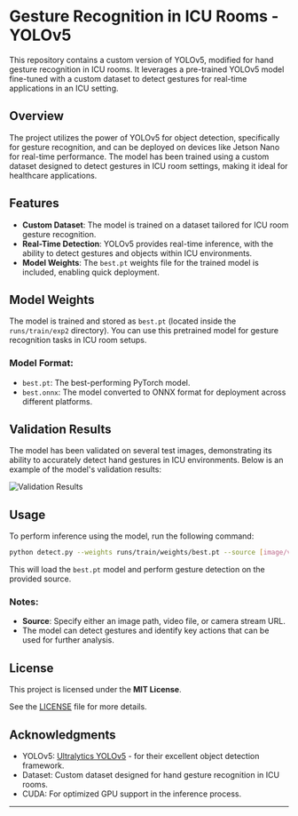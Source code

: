 # Gesture Recognition in ICU Rooms - YOLOv5

This repository contains a custom version of YOLOv5, modified for hand gesture recognition in ICU rooms. It leverages a pre-trained YOLOv5 model fine-tuned with a custom dataset to detect gestures for real-time applications in an ICU setting.

## Overview

The project utilizes the power of YOLOv5 for object detection, specifically for gesture recognition, and can be deployed on devices like Jetson Nano for real-time performance. The model has been trained using a custom dataset designed to detect gestures in ICU room settings, making it ideal for healthcare applications.

## Features

- **Custom Dataset**: The model is trained on a dataset tailored for ICU room gesture recognition.
- **Real-Time Detection**: YOLOv5 provides real-time inference, with the ability to detect gestures and objects within ICU environments.
- **Model Weights**: The `best.pt` weights file for the trained model is included, enabling quick deployment.

## Model Weights

The model is trained and stored as `best.pt` (located inside the `runs/train/exp2` directory). You can use this pretrained model for gesture recognition tasks in ICU room setups.

### Model Format:
- `best.pt`: The best-performing PyTorch model.
- `best.onnx`: The model converted to ONNX format for deployment across different platforms.

## Validation Results

The model has been validated on several test images, demonstrating its ability to accurately detect hand gestures in ICU environments. Below is an example of the model's validation results:

![Validation Results](predictions.png)

## Usage

To perform inference using the model, run the following command:

```bash
python detect.py --weights runs/train/weights/best.pt --source [image/video/path]
```

This will load the `best.pt` model and perform gesture detection on the provided source.

### Notes:
- **Source**: Specify either an image path, video file, or camera stream URL.
- The model can detect gestures and identify key actions that can be used for further analysis.

## License

This project is licensed under the **MIT License**.

See the [LICENSE](./LICENSE) file for more details.

## Acknowledgments

- YOLOv5: [Ultralytics YOLOv5](https://github.com/ultralytics/yolov5) - for their excellent object detection framework.
- Dataset: Custom dataset designed for hand gesture recognition in ICU rooms.
- CUDA: For optimized GPU support in the inference process.

---

